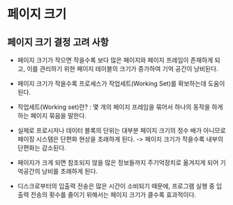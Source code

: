 # 페이지 크기

## 페이지 크기 결정 고려 사항

- 페이지 크기가 작으면 작을수록 보다 많은 페이지와 페이지 프레임이 존재하게 되고, 이를 관리하기 위한 페이지 테이블의 크기가 증가하여 기억 공간이 낭비된다.

- 페이지 크기가 작을수록 프로세스가 작업세트(Working Set)를 확보하는데 도움이 된다.

- 작업세트(Working set)란? : 몇 개의 페이지 프레임을 묶어서 하나의 동작을 하게 하는 페이지 묶음을 말한다.

- 실제로 프로시저나 데이터 블록의 단위는 대부분 페이지 크기의 정수 배가 아니므로 페이징 시스템은 단편화 현상을 초래하게 된다. -> 페이지 크기가 작을수록 내부의 단편화는 감소된다.

- 페이지가 크게 되면 참조되지 않을 많은 정보들까지 주기억장치로 옮겨지게 되어 기억공간의 낭비를 초래하게 된다.

- 디스크로부터의 입출력 전송은 많은 시간이 소비되기 때문에, 프로그램 실행 중 입출력 전송의 횟수를 줄이기 위해서는 페이지 크기가 클수록 효과적이다.
